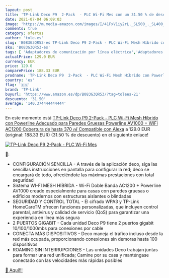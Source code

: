 ```yaml
---
layout: post
title: 'TP-Link Deco P9  2-Pack  - PLC Wi-Fi Mes con un 31.50 % de descuento'
date: 2021-07-04 06:09:03
image: 'https://m.media-amazon.com/images/I/41FxV1iy2rL._SL500_._SL400_.jpg'
comments: true
category: ofertas
author: 'tole.es'
slug: 'B083G3QR53-es TP-Link Deco P9 2-Pack - PLC Wi-Fi Mesh Híbrido con...'
sku: 'B083G3QR53-es'
tags: [ 'Adaptadores de comunicación por línea eléctrica','Adaptadores de red','Dispositivos de red','Informática','Routers','Sistemas WiFi Mesh','alexa','tp-link', ]
actualPrice: 129.0 EUR
currency: EUR
price: 129.0
comparePrice: 188.33 EUR
prodname: 'TP-Link Deco P9  2-Pack  - PLC Wi-Fi Mesh Híbrido con Powerline  Adecuado para Paredes Gruesas  Powerline AV1000 + WiFi AC1200 Cobertura de hasta 370 ㎡  Compatible con Alexa'
country: 'es'
flag: '🇪🇸'
brand: 'TP-Link'
buyurl: 'https://www.amazon.es/dp/B083G3QR53/?tag=tolees-21'
descuento: '31.50'
average: '140.374444444444'
---
```


En este momento está [TP-Link Deco P9  2-Pack  - PLC Wi-Fi Mesh Híbrido con Powerline  Adecuado para Paredes Gruesas  Powerline AV1000 + WiFi AC1200 Cobertura de hasta 370 ㎡  Compatible con Alexa](https://www.amazon.es/dp/B083G3QR53/?tag=tolees-21) a 129.0 EUR (original: 188.33 EUR) (31.50 %  de descuento) en el siguiente enlace!

[![TP-Link Deco P9  2-Pack  - PLC Wi-Fi Mes](https://m.media-amazon.com/images/I/41FxV1iy2rL._SL500_._SL400_.jpg)](https://www.amazon.es/dp/B083G3QR53/?tag=tolees-21)

🔎:

- CONFIGURACIÓN SENCILLA - A través de la aplicación deco, siga las sencillas instrucciones en pantalla para configurar la red; deco se encargará de todo, ofreciéndote las máximas prestaciones con total seguridad
- Sistema WI-FI MESH HÍBRIDA - Wi-Fi Doble Banda AC1200 + Powerline AV1000 creado especialmente para casas con paredes gruesas o edificios modernos con estructuras aislantes o blindadas
- SEGURIDAD Y CONTROL TOTAL - El cifrado WPA3 y TP-Link HomeCareTM ofrecen funciones personalizadas, que incluyen control parental, antivirus y calidad de servicio (QoS) para garantizar una experiencia en línea más segura
- 2 PUERTOS GIGABIT - Cada unidad Deco P9 tiene 2 puertos gigabit 10/100/1000mbs para conexiones por cable
- CONECTA MÁS DISPOSITIVOS - Deco maneja el tráfico incluso desde la red más ocupada, proporcionando conexiones sin demoras hasta 100 dispositivos
- ROAMING SIN INTERRUPCIONES - Las unidades Deco trabajan juntas para formar una red unificada; Camine por su casa y manténgase conectado con las velocidades más rápidas posibles

[🛒 Aquí!!!](https://www.amazon.es/dp/B083G3QR53/?tag=tolees-21)
